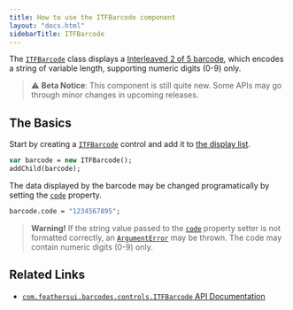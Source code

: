 ```yaml
---
title: How to use the ITFBarcode component
layout: "docs.html"
sidebarTitle: ITFBarcode
---
```


The [`ITFBarcode`](https://api.feathersui.com/premium-components/barcodes-pack/com/feathersui/barcodes/controls/ITFBarcode.html) class displays a [Interleaved 2 of 5 barcode](https://en.wikipedia.org/wiki/Interleaved_2_of_5), which encodes a string of variable length, supporting numeric digits (0-9) only.

> ⚠️ **Beta Notice**: This component is still quite new. Some APIs may go through minor changes in upcoming releases.

## The Basics

Start by creating a [`ITFBarcode`](https://api.feathersui.com/premium-components/barcodes-pack/com/feathersui/barcodes/controls/ITFBarcode.html) control and add it to [the display list](https://books.openfl.org/openfl-developers-guide/display-programming/basics-of-display-programming.html).

```haxe
var barcode = new ITFBarcode();
addChild(barcode);
```

The data displayed by the barcode may be changed programatically by setting the [`code`](https://api.feathersui.com/premium-components/barcodes-pack/com/feathersui/barcodes/controls/ITFBarcode.html#code) property.

```haxe
barcode.code = "1234567895";
```

> **Warning!** If the string value passed to the [`code`](https://api.feathersui.com/premium-components/barcodes-pack/com/feathersui/barcodes/controls/ITFBarcode.html#code) property setter is not formatted correctly, an [`ArgumentError`](https://api.openfl.org/openfl/errors/ArgumentError.html) may be thrown. The code may contain numeric digits (0-9) only.

## Related Links

- [`com.feathersui.barcodes.controls.ITFBarcode` API Documentation](https://api.feathersui.com/premium-components/barcodes-pack/com/feathersui/barcodes/controls/ITFBarcode.html)